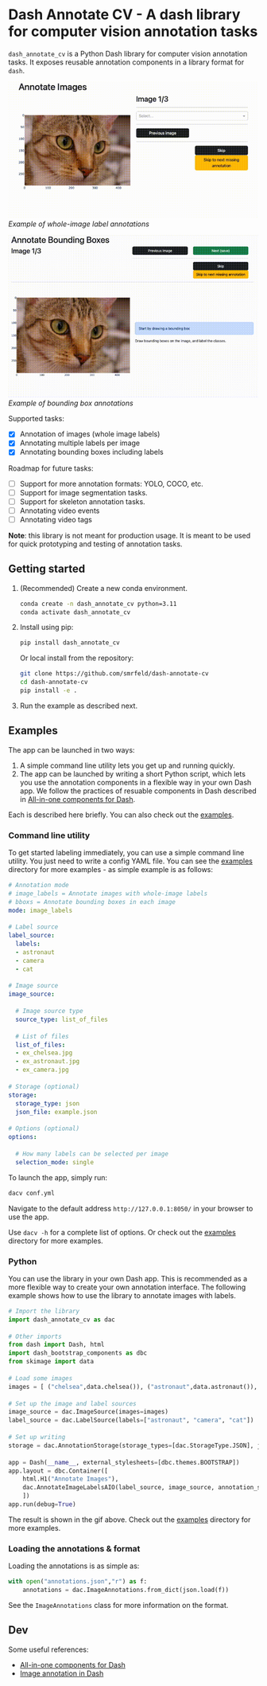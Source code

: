 # Dash Annotate CV - A dash library for computer vision annotation tasks

`dash_annotate_cv` is a Python Dash library for computer vision annotation tasks. It exposes reusable annotation components in a library format for `dash`.

![](readme_gif_image_labels.gif)
*Example of whole-image label annotations*

![](readme_gif_bboxs.gif)
*Example of bounding box annotations*

Supported tasks:
- [x] Annotation of images (whole image labels)
- [x] Annotating multiple labels per image
- [x] Annotating bounding boxes including labels

Roadmap for future tasks:
- [ ] Support for more annotation formats: YOLO, COCO, etc.
- [ ] Support for image segmentation tasks.
- [ ] Support for skeleton annotation tasks.
- [ ] Annotating video events
- [ ] Annotating video tags

**Note**: this library is not meant for production usage. It is meant to be used for quick prototyping and testing of annotation tasks.

## Getting started

1. (Recommended) Create a new conda environment.

    ```bash
    conda create -n dash_annotate_cv python=3.11
    conda activate dash_annotate_cv
    ```

2. Install using pip:

    ```bash
    pip install dash_annotate_cv
    ```

    Or local install from the repository:

    ```bash
    git clone https://github.com/smrfeld/dash-annotate-cv 
    cd dash-annotate-cv
    pip install -e .
    ```

3. Run the example as described next.

## Examples

The app can be launched in two ways:
1. A simple command line utility lets you get up and running quickly.
2. The app can be launched by writing a short Python script, which lets you use the annotation components in a flexible way in your own Dash app. We follow the practices of resuable components in Dash described in [All-in-one components for Dash](https://dash.plotly.com/all-in-one-components).

Each is described here briefly. You can also check out the [examples](examples).

### Command line utility

To get started labeling immediately, you can use a simple command line utility. You just need to write a config YAML file. You can see the [examples](examples) directory for more examples - as simple example is as follows:

```yaml
# Annotation mode
# image_labels = Annotate images with whole-image labels
# bboxs = Annotate bounding boxes in each image
mode: image_labels

# Label source
label_source:
  labels:
  - astronaut
  - camera
  - cat

# Image source
image_source:

  # Image source type
  source_type: list_of_files

  # List of files
  list_of_files:
  - ex_chelsea.jpg
  - ex_astronaut.jpg
  - ex_camera.jpg

# Storage (optional)
storage:
  storage_type: json
  json_file: example.json

# Options (optional)
options:

  # How many labels can be selected per image
  selection_mode: single
```

To launch the app, simply run:

```bash
dacv conf.yml
```

Navigate to the default address `http://127.0.0.1:8050/` in your browser to use the app.

Use `dacv -h` for a complete list of options. Or check out the [examples](examples) directory for more examples.

### Python

You can use the library in your own Dash app. This is recommended as a more flexible way to create your own annotation interface. The following example shows how to use the library to annotate images with labels.

```python
# Import the library
import dash_annotate_cv as dac

# Other imports
from dash import Dash, html
import dash_bootstrap_components as dbc
from skimage import data

# Load some images
images = [ ("chelsea",data.chelsea()), ("astronaut",data.astronaut()), ("camera",data.camera()) ]

# Set up the image and label sources
image_source = dac.ImageSource(images=images)
label_source = dac.LabelSource(labels=["astronaut", "camera", "cat"])

# Set up writing
storage = dac.AnnotationStorage(storage_types=[dac.StorageType.JSON], json_file="annotations.json")

app = Dash(__name__, external_stylesheets=[dbc.themes.BOOTSTRAP])
app.layout = dbc.Container([
    html.H1("Annotate Images"),
    dac.AnnotateImageLabelsAIO(label_source, image_source, annotation_storage=storage)
    ])
app.run(debug=True)
```

The result is shown in the gif above. Check out the [examples](examples) directory for more examples.

### Loading the annotations & format

Loading the annotations is as simple as:

```python
with open("annotations.json","r") as f:
    annotations = dac.ImageAnnotations.from_dict(json.load(f))
```

See the `ImageAnnotations` class for more information on the format.

## Dev

Some useful references:

* [All-in-one components for Dash](https://dash.plotly.com/all-in-one-components)
* [Image annotation in Dash](https://dash.plotly.com/annotations)